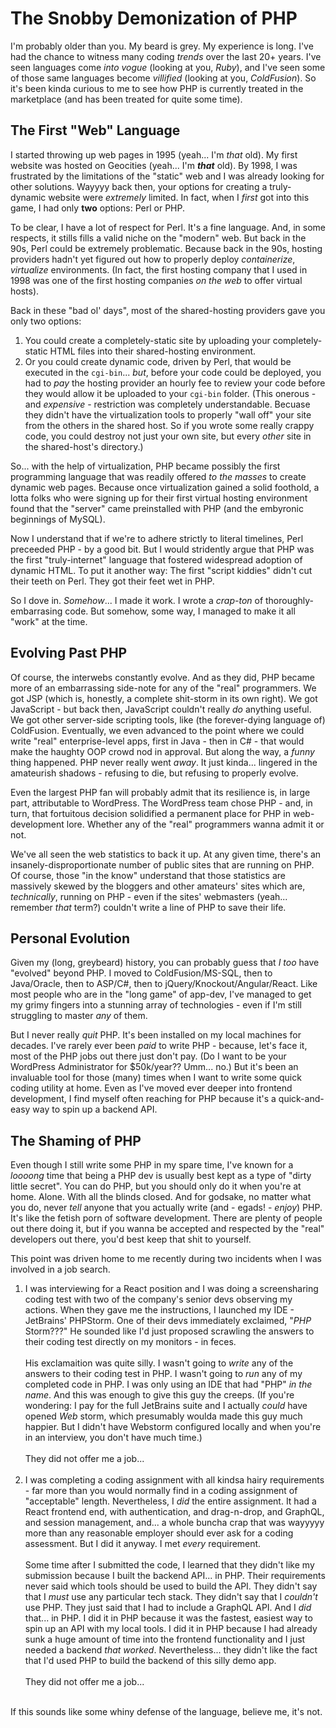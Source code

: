 # The Snobby Demonization of PHP

I'm probably older than you.  My beard is grey.  My experience is long.  I've had the chance to witness many coding _trends_ over the last 20+ years.  I've seen languages come _into vogue_ (looking at you, _Ruby_), and I've seen some of those same languages become _villified_ (looking at you, _ColdFusion_).  So it's been kinda curious to me to see how PHP is currently treated in the marketplace (and has been treated for quite some time).  

## The First "Web" Language

I started throwing up web pages in 1995 (yeah... I'm _that_ old).  My first website was hosted on Geocities (yeah... I'm **_that_** old).  By 1998, I was frustrated by the limitations of the "static" web and I was already looking for other solutions.  Wayyyy back then, your options for creating a truly-dynamic website were _extremely_ limited.  In fact, when I _first_ got into this game, I had only **two** options:  Perl or PHP.  

To be clear, I have a lot of respect for Perl.  It's a fine language.  And, in some respects, it stills fills a valid niche on the "modern" web.  But back in the 90s, Perl could be extremely problematic.  Because back in the 90s, hosting providers hadn't yet figured out how to properly deploy _containerize_, _virtualize_ environments.  (In fact, the first hosting company that I used in 1998 was one of the first hosting companies _on the web_ to offer virtual hosts).  

Back in these "bad ol' days", most of the shared-hosting providers gave you only two options:

1. You could create a completely-static site by uploading your completely-static HTML files into their shared-hosting environment.
1. Or you could create dynamic code, driven by Perl, that would be executed in the `cgi-bin`... _but_, before your code could be deployed, you had to _pay_ the hosting provider an hourly fee to review your code before they would allow it be uploaded to your `cgi-bin` folder.  (This onerous - and _expensive_ - restriction was completely understandable.  Becuase they didn't have the virtualization tools to properly "wall off" your site from the others in the shared host.  So if you wrote some really crappy code, you could destroy not just your own site, but every _other_ site in the shared-host's directory.)

So... with the help of virtualization, PHP became possibly the first programming language that was readily offered _to the masses_ to create dynamic web pages.  Because once virtualization gained a solid foothold, a lotta folks who were signing up for their first virtual hosting environment found that the "server" came preinstalled with PHP (and the embyronic beginnings of MySQL).  

Now I understand that if we're to adhere strictly to literal timelines, Perl preceeded PHP - by a good bit.  But I would stridently argue that PHP was the first "truly-internet" language that fostered widespread adoption of dynamic HTML.  To put it another way:  The first "script kiddies" didn't cut their teeth on Perl.  They got their feet wet in PHP.

So I dove in.  _Somehow_... I made it work.  I wrote a _crap-ton_ of thoroughly-embarrasing code.  But somehow, some way, I managed to make it all "work" at the time.

## Evolving Past PHP

Of course, the interwebs constantly evolve.  And as they did, PHP became more of an embarrassing side-note for any of the "real" programmers.  We got JSP (which is, honestly, a complete shit-storm in its own right).  We got JavaScript - but back then, JavaScript couldn't really _do_ anything useful.  We got other server-side scripting tools, like (the forever-dying language of) ColdFusion.  Eventually, we even advanced to the point where we could write "real" enterprise-level apps, first in Java - then in C# - that would make the haughty OOP crowd nod in approval.  But along the way, a _funny_ thing happened.  PHP never really went _away_.  It just kinda... lingered in the amateurish shadows - refusing to die, but refusing to properly evolve.

Even the largest PHP fan will probably admit that its resilience is, in large part, attributable to WordPress.  The WordPress team chose PHP - and, in turn, that fortuitous decision solidified a permanent place for PHP in web-development lore.  Whether any of the "real" programmers wanna admit it or not.  

We've all seen the web statistics to back it up.  At any given time, there's an insanely-disproportionate number of public sites that are running on PHP.  Of course, those "in the know" understand that those statistics are massively skewed by the bloggers and other amateurs' sites which are, _technically_, running on PHP - even if the sites' webmasters (yeah... remember _that_ term?) couldn't write a line of PHP to save their life.

## Personal Evolution

Given my (long, greybeard) history, you can probably guess that _I too_ have "evolved" beyond PHP.  I moved to ColdFusion/MS-SQL, then to Java/Oracle, then to ASP/C#, then to jQuery/Knockout/Angular/React.  Like most people who are in the "long game" of app-dev, I've managed to get my grimy fingers into a stunning array of technologies - even if I'm still struggling to master _any_ of them.  

But I never really _quit_ PHP.  It's been installed on my local machines for decades.  I've rarely ever been _paid_ to write PHP - because, let's face it, most of the PHP jobs out there just don't pay.  (Do I want to be your WordPress Administrator for $50k/year??  Umm... no.)  But it's been an invaluable tool for those (many) times when I want to write some quick coding utility at home.  Even as I've moved ever deeper into frontend development, I find myself often reaching for PHP because it's a quick-and-easy way to spin up a backend API.

## The Shaming of PHP

Even though I still write some PHP in my spare time, I've known for a _loooong_ time that being a PHP dev is usually best kept as a type of "dirty little secret".  You can do PHP, but you should only do it when you're at home.  Alone.  With all the blinds closed.  And for godsake, no matter what you do, never _tell_ anyone that you actually write (and - egads! - _enjoy_) PHP.  It's like the fetish porn of software development.  There are plenty of people out there doing it, but if you wanna be accepted and respected by the "real" developers out there, you'd best keep that shit to yourself.

This point was driven home to me recently during two incidents when I was involved in a job search.  

1. I was interviewing for a React position and I was doing a screensharing coding test with two of the company's senior devs observing my actions.  When they gave me the instructions, I launched my IDE - JetBrains' PHPStorm.  One of their devs immediately exclaimed, "_PHP_ Storm???"  He sounded like I'd just proposed scrawling the answers to their coding test directly on my monitors - in feces.<br/><br/>His exclamaition was quite silly.  I wasn't going to _write_ any of the answers to their coding test in PHP.  I wasn't going to _run_ any of my completed code in PHP.  I was only using an IDE that had "PHP" _in the name_.  And this was enough to give this guy the creeps.  (If you're wondering: I pay for the full JetBrains suite and I actually _could_ have opened _Web_ storm, which presumably woulda made this guy much happier.  But I didn't have Webstorm configured locally and when you're in an interview, you don't have much time.)<br/><br/>They did not offer me a job...<br/><br/>
1. I was completing a coding assignment with all kindsa hairy requirements - far more than you would normally find in a coding assignment of "acceptable" length.  Nevertheless, I _did_ the entire assignment.  It had a React frontend end, with authentication, and drag-n-drop, and GraphQL, and session management, and... a whole buncha crap that was wayyyyy more than any reasonable employer should ever ask for a coding assessment.  But I did it anyway.  I met _every_ requirement.<br/><br/>Some time after I submitted the code, I learned that they didn't like my submission because I built the backend API... in PHP.  Their requirements never said which tools should be used to build the API.  They didn't say that I _must_ use any particular tech stack.  They didn't say that I _couldn't_ use PHP.  They just said that I had to include a GraphQL API.  And I _did_ that... in PHP.  I did it in PHP because it was the fastest, easiest way to spin up an API with my local tools.  I did it in PHP because I had already sunk a huge amount of time into the frontend functionality and I just needed a backend _that worked_.  Nevertheless... they didn't like the fact that I'd used PHP to build the backend of this silly demo app.<br/><br/>They did not offer me a job...<br/><br/>

If this sounds like some whiny defense of the language, believe me, it's not.  
